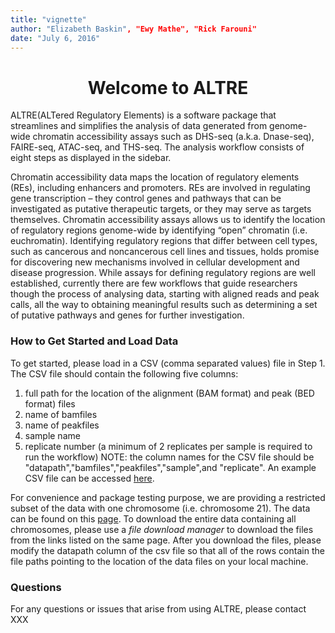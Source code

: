 ```yaml
---
title: "vignette"
author: "Elizabeth Baskin", "Ewy Mathe", "Rick Farouni"
date: "July 6, 2016"
---
```

<center> <h1>Welcome to ALTRE</h1> </center>
  
ALTRE(ALTered Regulatory Elements) is a software package that streamlines and simplifies the analysis of data generated from genome-wide chromatin accessibility assays such as DHS-seq (a.k.a. Dnase-seq), FAIRE-seq, ATAC-seq, and THS-seq. The analysis workflow consists of eight steps as displayed in the sidebar.

Chromatin accessibility data maps the location of regulatory elements (REs), including enhancers and promoters.  REs are involved in regulating gene transcription – they control genes and pathways that can be investigated as putative therapeutic targets, or they may serve as targets themselves. Chromatin accessibility assays allows us to identify the location of regulatory regions genome-wide by identifying “open” chromatin (i.e. euchromatin). Identifying regulatory regions that differ between cell types, such as cancerous and noncancerous cell lines and tissues, holds promise for discovering new mechanisms involved in cellular development and disease progression. While assays for defining regulatory regions are well established, currently there are few workflows that guide researchers though the process of analysing data, starting with aligned reads and peak calls, all the way to obtaining meaningful results such as determining a set of putative pathways and genes for further investigation. 

### How to Get Started and Load Data

To get started, please load in a CSV (comma separated values) file in Step 1.
The CSV file should contain the following five columns:
1. full path for the location of the alignment (BAM format) and peak (BED format) files
2. name of bamfiles
3. name of peakfiles
4. sample name
5. replicate number (a minimum of 2 replicates per sample is required to run the workflow)
NOTE: the column names for the CSV file should be "datapath","bamfiles","peakfiles","sample",and "replicate".  An example CSV file can be accessed <a href="https://raw.githubusercontent.com/rfarouni/AltreDataRepo/master/DNaseEncodeWindows.csv" target="_blank">here</a>.

For convenience and package testing purpose, we are providing a restricted subset of the data with one chromosome (i.e. chromosome 21). The data can be found on this <a href="http://rfarouni.github.io/AltreDataRepo/" target="_blank">page</a>. To download the entire data containing all chromosomes, please use a *file download manager* to download the files from the links listed on the same page. After you download the files, please modify the datapath column of the csv file so that all of the rows contain the file paths pointing to the location of the data files on your local machine.

### Questions
For any questions or issues that arise from using ALTRE, please contact XXX



